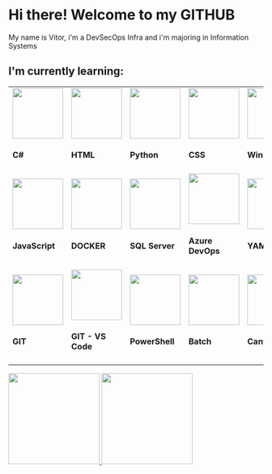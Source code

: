 # Hi there! Welcome to my GITHUB
My name is Vitor, i'm a DevSecOps Infra and i'm majoring in Information Systems

<h2>I'm currently learning:</h2>
<center>
<table>
         <tr>   
            <td style='width: 20%' >
                <img src="https://cdn.jsdelivr.net/gh/devicons/devicon@latest/icons/csharp/csharp-original.svg" height='100px' width='100px' /> 
                <h4>C#</h4>
            </td>
            <td style='width: 20%' >
                <img src="https://cdn.jsdelivr.net/npm/devicon@2.16.0/icons/html5/html5-original.svg" height='100px' width='100px' /> 
                <h4>HTML</h4>
            </td>
            <td style='width: 20%'>
                <img src="https://cdn.jsdelivr.net/gh/devicons/devicon@latest/icons/python/python-original.svg" height='100px' width='100px' /> 
                <h4 translate="no">Python</h4>
            </td>
            <td style='width: 20%'>
                <img src="https://cdn.jsdelivr.net/npm/devicon@2.16.0/icons/css3/css3-original.svg" height='100px' width='100px' /> 
                <h4>CSS</h4>
            </td>   
            <td style='width: 20%'>
                <img src="https://cdn.jsdelivr.net/npm/devicon@2.16.0/icons/windows8/windows8-original.svg" height='100px' width='100px' /> 
                <h4>Windows</h4>
            </td>  
            </td>   
            <td style='width: 20%'>
                <img src="https://cdn.jsdelivr.net/npm/devicon@2.15.1/icons/wordpress/wordpress-plain.svg" height='100px' width='100px' /> 
                <h4>Wordpress</h4>
            </td>
         </tr>
         <tr>
            <td style='width: 20%'>
                <img src="https://cdn.jsdelivr.net/npm/devicon@2.16.0/icons/javascript/javascript-original.svg" height='100px' width='100px' /> 
                <h4>JavaScript</h4>
            </td>
            <td style='width: 20%'>
                <img src="https://cdn.jsdelivr.net/gh/devicons/devicon@latest/icons/docker/docker-original.svg" height='100px' width='100px' /> 
                <h4>DOCKER</h4>
            </td>
            <td style='width: 20%'>
                <img src="https://cdn.jsdelivr.net/gh/devicons/devicon@latest/icons/microsoftsqlserver/microsoftsqlserver-original.svg" height='100px' width='100px' /> 
                <h4>SQL Server</h4>
            </td> 
            <td style='width: 20%'>
                <img src="https://cdn.jsdelivr.net/npm/devicon@2.16.0/icons/azuredevops/azuredevops-plain.svg" height='100px' width='100px' /> 
                <h4>Azure DevOps</h4>
            </td>   
            <td style='width: 20%'>
                <img src="https://cdn.jsdelivr.net/npm/devicon@2.16.0/icons/yaml/yaml-original.svg" height='100px' width='100px' /> 
                <h4>YAML</h4>
            </td>                   
         </tr>
          <tr>           
            <td style='width: 20%'>
                <img src="https://cdn.jsdelivr.net/gh/devicons/devicon@latest/icons/git/git-original.svg" height='100px' width='100px' /> 
                <h4>GIT</h4>
            </td>         
            <td style='width: 20%'>
                <img src="https://cdn.jsdelivr.net/gh/devicons/devicon@latest/icons/githubcodespaces/githubcodespaces-original.svg" height='100px' width='100px' /> 
                <h4>GIT - VS Code</h4>
            </td>   
            <td style='width: 20%'>
                <img src="https://cdn.jsdelivr.net/npm/devicon@2.16.0/icons/powershell/powershell-original.svg" height='100px' width='100px' /> 
                <h4>PowerShell</h4>
            </td>   
            <td style='width: 20%'>
                <img src="https://icon-library.com/images/batch-icon/batch-icon-5.jpg" height='100px' width='100px' /> 
                <h4>Batch</h4>
            </td>       
            <td style='width: 20%'>
                <img src="https://cdn.jsdelivr.net/npm/devicon@2.16.0/icons/canva/canva-original.svg" height='100px' width='100px' /> 
                <h4 translate="no">Canva</h4>
            </td>                      
          </tr>       
</table>         
</center>


<div>
<a href="https://github.com/VitorFerreiraVHF">
<img loading="lazy" height="180em" src="https://github-readme-stats.vercel.app/api?username=VitorFerreiraVHF&show_icons=true&theme=codeSTACKr&include_all_commits=true&count_private=true"/>
<img loading="lazy" height="180em" src="https://github-readme-stats.vercel.app/api/top-langs/?username=VitorFerreiraVHF&layout=compact&langs_count=7&theme=codeSTACKr"/>
</div>

<div>

</div>

<!--
**VitorFerreiraVHF/VitorFerreiraVHF** is a ✨ _special_ ✨ repository because its `README.md` (this file) appears on your GitHub profile.

Here are some ideas to get you started:

- 🔭 I’m currently working on ...
- 🌱 I’m currently learning ...
- 👯 I’m looking to collaborate on ...
- 🤔 I’m looking for help with ...
- 💬 Ask me about ...
- 📫 How to reach me: ...
- 😄 Pronouns: ...
- ⚡ Fun fact: ...
-->


